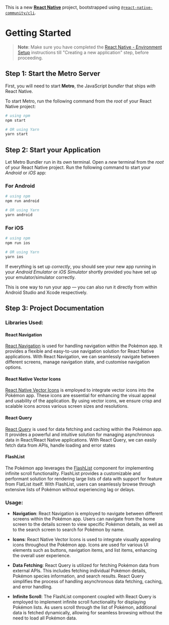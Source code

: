 This is a new [**React Native**](https://reactnative.dev) project, bootstrapped using [`@react-native-community/cli`](https://github.com/react-native-community/cli).

# Getting Started

>**Note**: Make sure you have completed the [React Native - Environment Setup](https://reactnative.dev/docs/environment-setup) instructions till "Creating a new application" step, before proceeding.

## Step 1: Start the Metro Server

First, you will need to start **Metro**, the JavaScript _bundler_ that ships _with_ React Native.

To start Metro, run the following command from the _root_ of your React Native project:

```bash
# using npm
npm start

# OR using Yarn
yarn start
```

## Step 2: Start your Application

Let Metro Bundler run in its _own_ terminal. Open a _new_ terminal from the _root_ of your React Native project. Run the following command to start your _Android_ or _iOS_ app:

### For Android

```bash
# using npm
npm run android

# OR using Yarn
yarn android
```

### For iOS

```bash
# using npm
npm run ios

# OR using Yarn
yarn ios
```

If everything is set up _correctly_, you should see your new app running in your _Android Emulator_ or _iOS Simulator_ shortly provided you have set up your emulator/simulator correctly.

This is one way to run your app — you can also run it directly from within Android Studio and Xcode respectively.

## Step 3: Project Documentation

### Libraries Used:

#### React Navigation
[React Navigation](https://reactnavigation.org/) is used for handling navigation within the Pokémon app. It provides a flexible and easy-to-use navigation solution for React Native applications. With React Navigation, we can seamlessly navigate between different screens, manage navigation state, and customise navigation options.

#### React Native Vector Icons
[React Native Vector Icons](https://www.npmjs.com/package/react-native-vector-icons) is employed to integrate vector icons into the Pokémon app. These icons are essential for enhancing the visual appeal and usability of the application. By using vector icons, we ensure crisp and scalable icons across various screen sizes and resolutions.

#### React Query
[React Query](https://react-query.tanstack.com/) is used for data fetching and caching within the Pokémon app. It provides a powerful and intuitive solution for managing asynchronous data in React/React Native applications. With React Query, we can easily fetch data from APIs, handle loading and error states

#### FlashList
The Pokémon app leverages the [FlashList](https://shopify.github.io/flash-list/) component for implementing infinite scroll functionality. FlashList provides a customizable and performant solution for rendering large lists of data with support for feature from FlatList itself. With FlashList, users can seamlessly browse through extensive lists of Pokémon without experiencing lag or delays.

### Usage:

- **Navigation**: React Navigation is employed to navigate between different screens within the Pokémon app. Users can navigate from the home screen to the details screen to view specific Pokémon details, as well as to the search screen to search for Pokémon by name.
  
- **Icons**: React Native Vector Icons is used to integrate visually appealing icons throughout the Pokémon app. Icons are used for various UI elements such as buttons, navigation items, and list items, enhancing the overall user experience.
  
- **Data Fetching**: React Query is utilized for fetching Pokémon data from external APIs. This includes fetching individual Pokémon details, Pokémon species information, and search results. React Query simplifies the process of handling asynchronous data fetching, caching, and error handling.
  
- **Infinite Scroll**: The FlashList component coupled with React Query is employed to implement infinite scroll functionality for displaying Pokémon lists. As users scroll through the list of Pokémon, additional data is fetched dynamically, allowing for seamless browsing without the need to load all Pokémon data.
